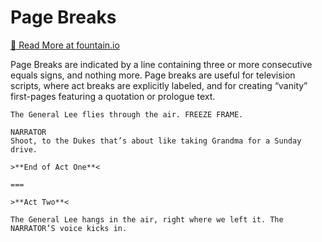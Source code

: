 # Page Breaks

[📕 Read More at fountain.io](https://fountain.io/syntax/#page-breaks)

Page Breaks are indicated by a line containing three or more consecutive equals signs, and nothing more. Page breaks are useful for television scripts, where act breaks are explicitly labeled, and for creating “vanity” first-pages featuring a quotation or prologue text.

```fountain
The General Lee flies through the air. FREEZE FRAME.

NARRATOR
Shoot, to the Dukes that’s about like taking Grandma for a Sunday drive.

>**End of Act One**<

===

>**Act Two**<

The General Lee hangs in the air, right where we left it. The NARRATOR’S voice kicks in.
```
